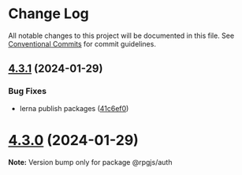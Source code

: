 # Change Log

All notable changes to this project will be documented in this file.
See [Conventional Commits](https://conventionalcommits.org) for commit guidelines.

## [4.3.1](https://github.com/RSamaium/RPG-JS/compare/v4.3.0...v4.3.1) (2024-01-29)


### Bug Fixes

* lerna publish packages ([41c6ef0](https://github.com/RSamaium/RPG-JS/commit/41c6ef0e5b65d9084ecab40f4c65ef2d5d04a658))





# [4.3.0](https://github.com/RSamaium/RPG-JS/compare/v4.2.2...v4.3.0) (2024-01-29)

**Note:** Version bump only for package @rpgjs/auth
